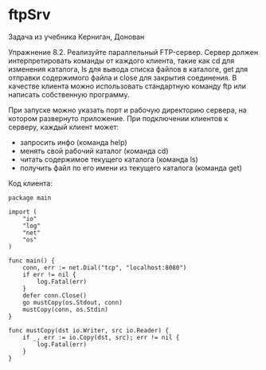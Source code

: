 # ftpSrv
Задача из учебника Керниган, Донован

Упражнение 8.2. Реализуйте параллельный FTP-сервер. Сервер должен интерпретировать команды от каждого клиента, такие как cd для изменения каталога, ls для вывода списка файлов в каталоге, get для отправки содержимого файла и close для закрытия соединения. В качестве клиента можно использовать стандартную команду ftp или написать собственную программу.

При запуске можно указать порт и рабочую директорию сервера, на котором развернуто приложение.
При подключении клиентов к серверу, каждый клиент может:
* запросить инфо (команда help)
* менять свой рабочий каталог (команда cd)
* читать содержимое текущего каталога (команда ls)
* получить файл по его имени из текущего каталога (команда get)

Код клиента:
```
package main

import (
	"io"
	"log"
	"net"
	"os"
)

func main() {
	conn, err := net.Dial("tcp", "localhost:8080")
	if err != nil {
		log.Fatal(err)
	}
	defer conn.Close()
	go mustCopy(os.Stdout, conn)
	mustCopy(conn, os.Stdin)
}

func mustCopy(dst io.Writer, src io.Reader) {
	if _, err := io.Copy(dst, src); err != nil {
		log.Fatal(err)
	}
}
```
